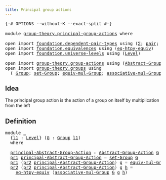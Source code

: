```yaml
---
title: Principal group actions
---
```


<pre class="Agda"><a id="49" class="Symbol">{-#</a> <a id="53" class="Keyword">OPTIONS</a> <a id="61" class="Pragma">--without-K</a> <a id="73" class="Pragma">--exact-split</a> <a id="87" class="Symbol">#-}</a>

<a id="92" class="Keyword">module</a> <a id="99" href="group-theory.principal-group-actions.html" class="Module">group-theory.principal-group-actions</a> <a id="136" class="Keyword">where</a>

<a id="143" class="Keyword">open</a> <a id="148" class="Keyword">import</a> <a id="155" href="foundation.dependent-pair-types.html" class="Module">foundation.dependent-pair-types</a> <a id="187" class="Keyword">using</a> <a id="193" class="Symbol">(</a><a id="194" href="foundation-core.dependent-pair-types.html#515" class="Record">Σ</a><a id="195" class="Symbol">;</a> <a id="197" href="foundation-core.dependent-pair-types.html#588" class="InductiveConstructor">pair</a><a id="201" class="Symbol">;</a> <a id="203" href="foundation-core.dependent-pair-types.html#605" class="Field">pr1</a><a id="206" class="Symbol">;</a> <a id="208" href="foundation-core.dependent-pair-types.html#617" class="Field">pr2</a><a id="211" class="Symbol">)</a>
<a id="213" class="Keyword">open</a> <a id="218" class="Keyword">import</a> <a id="225" href="foundation.equivalences.html" class="Module">foundation.equivalences</a> <a id="249" class="Keyword">using</a> <a id="255" class="Symbol">(</a><a id="256" href="foundation.equivalences.html#12664" class="Function">eq-htpy-equiv</a><a id="269" class="Symbol">)</a>
<a id="271" class="Keyword">open</a> <a id="276" class="Keyword">import</a> <a id="283" href="foundation.universe-levels.html" class="Module">foundation.universe-levels</a> <a id="310" class="Keyword">using</a> <a id="316" class="Symbol">(</a><a id="317" href="Agda.Primitive.html#597" class="Postulate">Level</a><a id="322" class="Symbol">)</a>

<a id="325" class="Keyword">open</a> <a id="330" class="Keyword">import</a> <a id="337" href="group-theory.group-actions.html" class="Module">group-theory.group-actions</a> <a id="364" class="Keyword">using</a> <a id="370" class="Symbol">(</a><a id="371" href="group-theory.group-actions.html#1205" class="Function">Abstract-Group-Action</a><a id="392" class="Symbol">)</a>
<a id="394" class="Keyword">open</a> <a id="399" class="Keyword">import</a> <a id="406" href="group-theory.groups.html" class="Module">group-theory.groups</a> <a id="426" class="Keyword">using</a>
  <a id="434" class="Symbol">(</a> <a id="436" href="group-theory.groups.html#2750" class="Function">Group</a><a id="441" class="Symbol">;</a> <a id="443" href="group-theory.groups.html#2933" class="Function">set-Group</a><a id="452" class="Symbol">;</a> <a id="454" href="group-theory.groups.html#6224" class="Function">equiv-mul-Group</a><a id="469" class="Symbol">;</a> <a id="471" href="group-theory.groups.html#3587" class="Function">associative-mul-Group</a><a id="492" class="Symbol">)</a>
</pre>
## Idea

The principal group action is the action of a group on itself by multiplication from the left

## Definition

<pre class="Agda"><a id="626" class="Keyword">module</a> <a id="633" href="group-theory.principal-group-actions.html#633" class="Module">_</a>
  <a id="637" class="Symbol">{</a><a id="638" href="group-theory.principal-group-actions.html#638" class="Bound">l1</a> <a id="641" class="Symbol">:</a> <a id="643" href="Agda.Primitive.html#597" class="Postulate">Level</a><a id="648" class="Symbol">}</a> <a id="650" class="Symbol">(</a><a id="651" href="group-theory.principal-group-actions.html#651" class="Bound">G</a> <a id="653" class="Symbol">:</a> <a id="655" href="group-theory.groups.html#2750" class="Function">Group</a> <a id="661" href="group-theory.principal-group-actions.html#638" class="Bound">l1</a><a id="663" class="Symbol">)</a>
  <a id="667" class="Keyword">where</a>
  
  <a id="678" href="group-theory.principal-group-actions.html#678" class="Function">principal-Abstract-Group-Action</a> <a id="710" class="Symbol">:</a> <a id="712" href="group-theory.group-actions.html#1205" class="Function">Abstract-Group-Action</a> <a id="734" href="group-theory.principal-group-actions.html#651" class="Bound">G</a> <a id="736" href="group-theory.principal-group-actions.html#638" class="Bound">l1</a>
  <a id="741" href="foundation-core.dependent-pair-types.html#605" class="Field">pr1</a> <a id="745" href="group-theory.principal-group-actions.html#678" class="Function">principal-Abstract-Group-Action</a> <a id="777" class="Symbol">=</a> <a id="779" href="group-theory.groups.html#2933" class="Function">set-Group</a> <a id="789" href="group-theory.principal-group-actions.html#651" class="Bound">G</a>
  <a id="793" href="foundation-core.dependent-pair-types.html#605" class="Field">pr1</a> <a id="797" class="Symbol">(</a><a id="798" href="foundation-core.dependent-pair-types.html#617" class="Field">pr2</a> <a id="802" href="group-theory.principal-group-actions.html#678" class="Function">principal-Abstract-Group-Action</a><a id="833" class="Symbol">)</a> <a id="835" href="group-theory.principal-group-actions.html#835" class="Bound">g</a> <a id="837" class="Symbol">=</a> <a id="839" href="group-theory.groups.html#6224" class="Function">equiv-mul-Group</a> <a id="855" href="group-theory.principal-group-actions.html#651" class="Bound">G</a> <a id="857" href="group-theory.principal-group-actions.html#835" class="Bound">g</a>
  <a id="861" href="foundation-core.dependent-pair-types.html#617" class="Field">pr2</a> <a id="865" class="Symbol">(</a><a id="866" href="foundation-core.dependent-pair-types.html#617" class="Field">pr2</a> <a id="870" href="group-theory.principal-group-actions.html#678" class="Function">principal-Abstract-Group-Action</a><a id="901" class="Symbol">)</a> <a id="903" href="group-theory.principal-group-actions.html#903" class="Bound">g</a> <a id="905" href="group-theory.principal-group-actions.html#905" class="Bound">h</a> <a id="907" class="Symbol">=</a>
    <a id="913" href="foundation.equivalences.html#12664" class="Function">eq-htpy-equiv</a> <a id="927" class="Symbol">(</a><a id="928" href="group-theory.groups.html#3587" class="Function">associative-mul-Group</a> <a id="950" href="group-theory.principal-group-actions.html#651" class="Bound">G</a> <a id="952" href="group-theory.principal-group-actions.html#903" class="Bound">g</a> <a id="954" href="group-theory.principal-group-actions.html#905" class="Bound">h</a><a id="955" class="Symbol">)</a>
</pre>